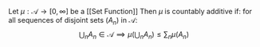 Let $\mu:\mathcal{A}\to[0,\infty]$ be a [[Set Function]]
Then $\mu$ is countably additive if:
for all sequences of disjoint sets $(A_{n})$ in $\mathcal{A}$:
$$
\bigcup_{n}A_{n}\in \mathcal{A} \implies \mu\left( \bigcup_{n}A_{n} \right)\leq\sum_{n}\mu(A_{n})
$$